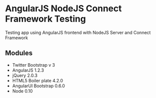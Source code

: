 # 	AngularJS NodeJS Connect Framework Testing

 Testing app using AngularJS frontend with NodeJS Server and Connect Framework


## Modules

* Twitter Bootstrap v 3 
* AngularJS 1.2.3
* jQuery 2.0.3
* HTML5 Boiler plate 4.2.0
* AngularUI Bootstrap 0.6.0
* Node 0.10
